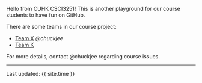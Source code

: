 Hello from CUHK CSCI3251! This is another playground for our course students to have fun on GitHub.

There are some teams in our course project:

* [Team X](https://csci3251-2021.github.io/project-team-x/ 'Team-X') _@chuckjee_
* [Team K](https://csci3251-2021.github.io/project-team-k/ 'Team-K')

For more details, contact @chuckjee regarding course issues.

---
Last updated: {{ site.time }}
